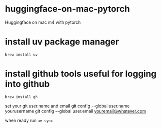 # huggingface-on-mac-pytorch
Huggingface on mac m4 with pytorch
# install uv package manager
<code>brew install uv</code>
# install github tools useful for logging into github
<code>brew install gh</code>

set your git user.name and email
git config --global user.name yourusername
git config --global user.email youremail@whatever.com



when ready run <code>uv sync</code>

